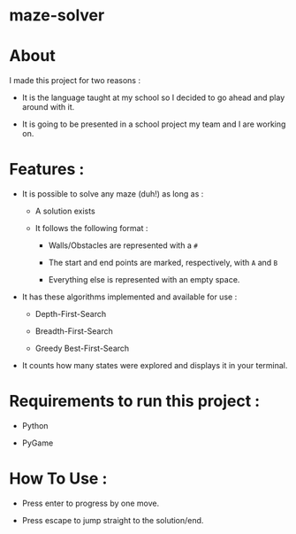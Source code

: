 # maze-solver

# About

I made this project for two reasons :

- It is the language taught at my school so I decided to go ahead and play around with it.

- It is going to be presented in a school project my team and I are working on.

# Features :

- It is possible to solve any maze (duh!) as long as :

  - A solution exists

  - It follows the following format :

    - Walls/Obstacles are represented with a `#`

    - The start and end points are marked, respectively, with `A` and `B`

    - Everything else is represented with an empty space.

- It has these algorithms implemented and available for use :

  - Depth-First-Search

  - Breadth-First-Search

  - Greedy Best-First-Search

- It counts how many states were explored and displays it in your terminal.

# Requirements to run this project :

- Python

- PyGame

# How To Use :

- Press enter to progress by one move.

- Press escape to jump straight to the solution/end.
